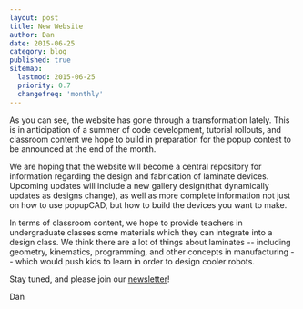 ```yaml
---
layout: post
title: New Website
author: Dan
date: 2015-06-25
category: blog
published: true
sitemap:
  lastmod: 2015-06-25
  priority: 0.7
  changefreq: 'monthly'
---
```


As you can see, the website has gone through a transformation lately.  This is in anticipation of a summer of code development, tutorial rollouts, and classroom content we hope to build in preparation for the popup contest to be announced at the end of the month.  

We are hoping that the website will become a central repository for information regarding the design and fabrication of laminate devices.  Upcoming updates will include a new gallery design(that dynamically updates as designs change), as well as more complete information not just on how to use popupCAD, but how to build the devices you want to make.

In terms of classroom content, we hope to provide teachers in undergraduate classes some materials which they can integrate into a design class.  We think there are a lot of things about laminates --  including geometry, kinematics, programming, and other concepts in manufacturing -- which would push kids to learn in order to design cooler robots.

Stay tuned, and please join our [newsletter]({{site.url}}/newsletter)!

Dan